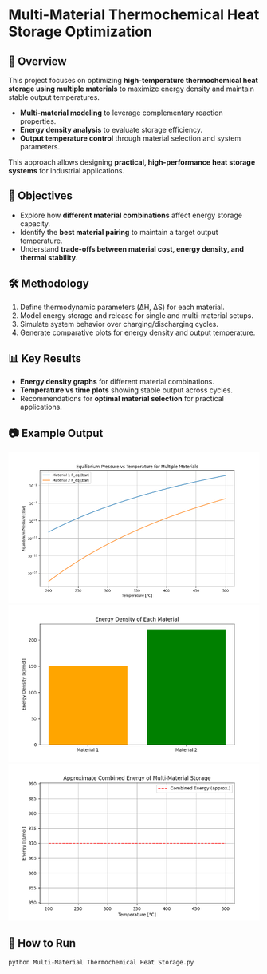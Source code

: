 # Multi-Material Thermochemical Heat Storage Optimization

## 📌 Overview
This project focuses on optimizing **high-temperature thermochemical heat storage using multiple materials** to maximize energy density and maintain stable output temperatures.  
- **Multi-material modeling** to leverage complementary reaction properties.  
- **Energy density analysis** to evaluate storage efficiency.  
- **Output temperature control** through material selection and system parameters.  

This approach allows designing **practical, high-performance heat storage systems** for industrial applications.

## 🎯 Objectives
- Explore how **different material combinations** affect energy storage capacity.  
- Identify the **best material pairing** to maintain a target output temperature.  
- Understand **trade-offs between material cost, energy density, and thermal stability**.  

## 🛠️ Methodology
1. Define thermodynamic parameters (ΔH, ΔS) for each material.  
2. Model energy storage and release for single and multi-material setups.  
3. Simulate system behavior over charging/discharging cycles.  
4. Generate comparative plots for energy density and output temperature.  

## 📊 Key Results
- **Energy density graphs** for different material combinations.  
- **Temperature vs time plots** showing stable output across cycles.  
- Recommendations for **optimal material selection** for practical applications.

## 📷 Example Output
![Pressure Graph](graph.png)
![Pressure Graph](graph2.png)
![Pressure Graph](graph3.png)
## 🚀 How to Run
```bash
python Multi-Material Thermochemical Heat Storage.py
